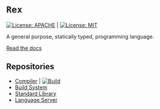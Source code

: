 # `Rex`
[![License: APACHE](https://img.shields.io/badge/License-Apache_2.0-blue.svg)](https://opensource.org/licenses/Apache-2.0) |
[![License: MIT](https://img.shields.io/badge/License-MIT-yellow.svg)](https://opensource.org/licenses/MIT)

A general purpose, statically typed, programming language.

[Read the docs](https://www.rexlang.org)

## Repositories
- [Compiler](https://www.github.com/rexlang/rex-c) | [![Build](https://github.com/rexlang/rex-c/workflows/Build/badge.svg)](https://github.com/rexlang/rex-c/actions/workflows/build.yml)
- [Build System](https://www.github.com/rexlang/halogen)
- [Standard Library](https://www.github.com/rexlang/rex-std)
- [Language Server](https://www.github.com/rexlang/rex-ls)
